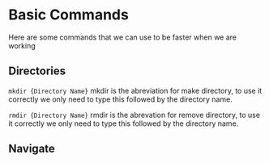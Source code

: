 # Basic Commands

Here are some commands that we can use to be faster when we are working

## Directories

`mkdir {Directory Name}` mkdir is the abreviation for make directory, to use it correctly we only need to type this followed by the directory name.

`rmdir {Directory Name}` rmdir is the abrevation for remove directory, to use it correctly we only need to type this followed by the directory name.

## Navigate
